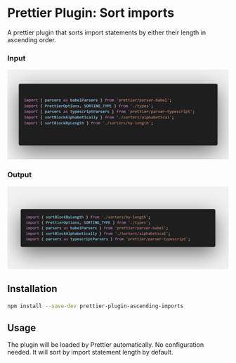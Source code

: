 # Prettier Plugin: Sort imports

A prettier plugin that sorts import statements by either their length in ascending order.

### Input
![](./images/imports.png)

### Output
![](./images/ascending_imports.png)

## Installation

```sh
npm install --save-dev prettier-plugin-ascending-imports
```

## Usage

The plugin will be loaded by Prettier automatically. No configuration needed. It will sort by import statement length by default.
